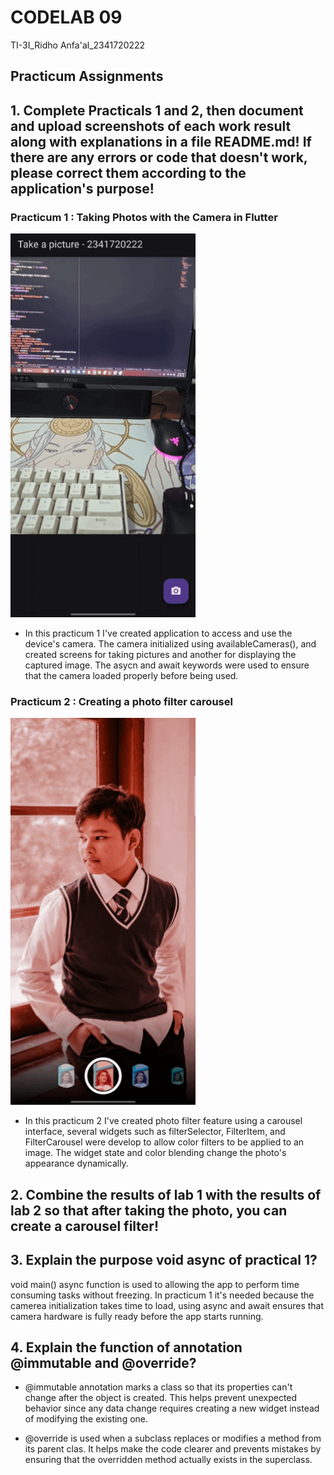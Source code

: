 # CODELAB 09

TI-3I_Ridho Anfa'al_2341720222

## Practicum Assignments

## 1. Complete Practicals 1 and 2, then document and upload screenshots of each work result along with explanations in a file README.md! If there are any errors or code that doesn't work, please correct them according to the application's purpose!

### Practicum 1 : Taking Photos with the Camera in Flutter
![practicum](img/prac1.gif)
- In this practicum 1 I've created application to access and use the device's camera. The camera initialized using availableCameras(), and created screens for taking pictures and another for displaying the captured image. The asycn and await keywords were used to ensure that the camera loaded properly before being used.

### Practicum 2 : Creating a photo filter carousel
![practicum](img/prac2.gif)
- In this practicum 2 I've created photo filter feature using a carousel interface, several widgets such as filterSelector, FilterItem, and FilterCarousel were develop to allow color filters to be applied to an image. The widget state and color blending  change the photo's appearance dynamically.

##

## 2. Combine the results of lab 1 with the results of lab 2 so that after taking the photo, you can create a carousel filter!

##

## 3. Explain the purpose void async of practical 1?
void main() async function is used to allowing the app to perform time consuming tasks without freezing. In practicum 1 it's needed because the camerea initialization takes time to load, using async and await ensures that camera hardware is fully ready before the app starts running.

##

## 4. Explain the function of annotation @immutable and @override?
- @immutable annotation marks a class so that its properties can't change after the object is created. This helps prevent unexpected behavior since any data change requires creating a new widget instead of modifying the existing one.

- @override is used when a subclass replaces or modifies a method from its parent clas. It helps make the code clearer and prevents mistakes by ensuring that the overridden method actually exists in the superclass.